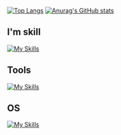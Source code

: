 [![Top Langs](https://github-readme-stats.vercel.app/api/top-langs/?username=barrier15300)](https://github.com/anuraghazra/github-readme-stats)
[![Anurag's GitHub stats](https://github-readme-stats.vercel.app/api?username=barrier15300)](https://github.com/anuraghazra/github-readme-stats)

## I'm skill
[![My Skills](https://skillicons.dev/icons?i=cpp,cs)](https://skillicons.dev)

## Tools
[![My Skills](https://skillicons.dev/icons?i=visualstudio,vscode,github,git,figma)](https://skillicons.dev)

## OS
[![My Skills](https://skillicons.dev/icons?i=windows)](https://skillicons.dev)


<!--
**barrier15300/barrier15300** is a ✨ _special_ ✨ repository because its `README.md` (this file) appears on your GitHub profile.

Here are some ideas to get you started:

- 🔭 I’m currently working on ...
- 🌱 I’m currently learning ...
- 👯 I’m looking to collaborate on ...
- 🤔 I’m looking for help with ...
- 💬 Ask me about ...
- 📫 How to reach me: ...
- 😄 Pronouns: ...
- ⚡ Fun fact: ...
-->

